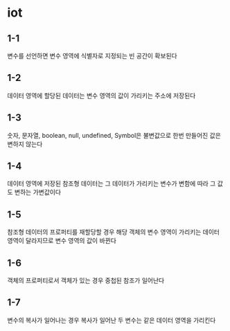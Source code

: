 # iot

## 1-1

변수를 선언하면 변수 영역에 식별자로 지정되는 빈 공간이 확보된다

## 1-2

데이터 영역에 할당된 데이터는 변수 영역의 값이 가리키는 주소에 저장된다

## 1-3

숫자, 문자열, boolean, null, undefined, Symbol은 불변값으로 한번 만들어진 값은 변하지 않는다

## 1-4

데이터 영역에 저장된 참조형 데이터는 그 데이터가 가리키는 변수가 변함에 따라 그 값도 변하는 가변값이다

## 1-5

참조형 데이터의 프로퍼티를 재할당할 경우 해당 객체의 변수 영역이 가리키는 데이터 영역이 달라지므로 변수 영역의 값이 바뀐다

## 1-6

객체의 프로퍼티로서 객체가 있는 경우 중첩된 참조가 일어난다

## 1-7

변수의 복사가 일어나는 경우 복사가 일어난 두 변수는 같은 데이터 영역을 가리킨다